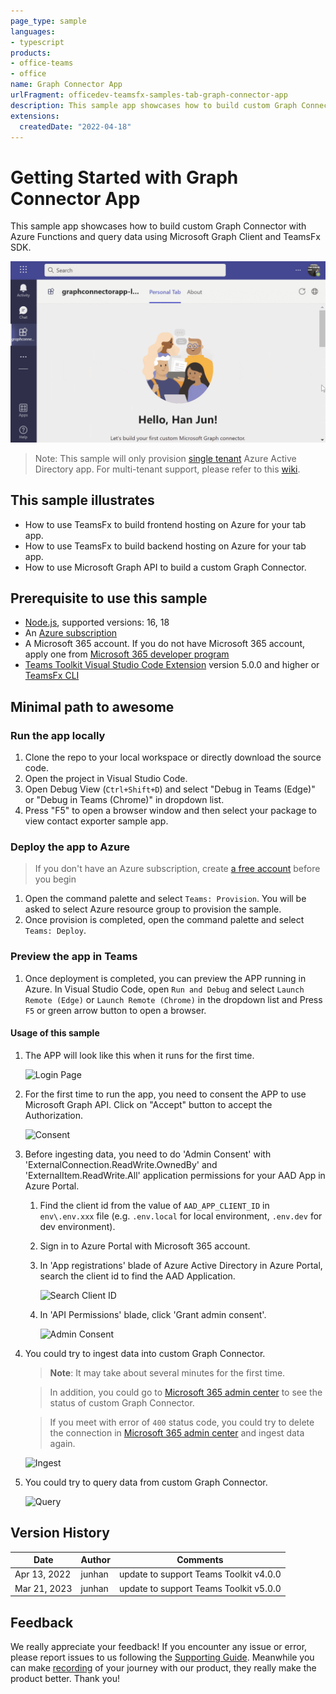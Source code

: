 ```yaml
---
page_type: sample
languages:
- typescript
products:
- office-teams
- office
name: Graph Connector App
urlFragment: officedev-teamsfx-samples-tab-graph-connector-app
description: This sample app showcases how to build custom Graph Connector with Azure Functions and query data using Microsoft Graph Client and TeamsFx SDK.
extensions:
  createdDate: "2022-04-18"
---
```

# Getting Started with Graph Connector App

This sample app showcases how to build custom Graph Connector with Azure Functions and query data using Microsoft Graph Client and TeamsFx SDK.

![Graph Connector Overview](assets/sampleDemo.gif)

> Note: This sample will only provision [single tenant](https://learn.microsoft.com/azure/active-directory/develop/single-and-multi-tenant-apps#who-can-sign-in-to-your-app) Azure Active Directory app. For multi-tenant support, please refer to this [wiki](https://aka.ms/teamsfx-multi-tenant).

## This sample illustrates
- How to use TeamsFx to build frontend hosting on Azure for your tab app.
- How to use TeamsFx to build backend hosting on Azure for your tab app.
- How to use Microsoft Graph API to build a custom Graph Connector.

## Prerequisite to use this sample
- [Node.js](https://nodejs.org/), supported versions: 16, 18
- An [Azure subscription](https://azure.microsoft.com/en-us/free/)
- A Microsoft 365 account. If you do not have Microsoft 365 account, apply one from [Microsoft 365 developer program](https://developer.microsoft.com/en-us/microsoft-365/dev-program)
- [Teams Toolkit Visual Studio Code Extension](https://aka.ms/teams-toolkit) version 5.0.0 and higher or [TeamsFx CLI](https://aka.ms/teamsfx-cli)

## Minimal path to awesome

### Run the app locally
1. Clone the repo to your local workspace or directly download the source code.
1. Open the project in Visual Studio Code.
1. Open Debug View (`Ctrl+Shift+D`) and select "Debug in Teams (Edge)" or "Debug in Teams (Chrome)" in dropdown list.
1. Press "F5" to open a browser window and then select your package to view contact exporter sample app.

### Deploy the app to Azure
> If you don't have an Azure subscription, create [a free account](https://azure.microsoft.com/en-us/free/) before you begin
1. Open the command palette and select `Teams: Provision`. You will be asked to select Azure resource group to provision the sample.
1. Once provision is completed, open the command palette and select `Teams: Deploy`.

### Preview the app in Teams
1. Once deployment is completed, you can preview the APP running in Azure. In Visual Studio Code, open `Run and Debug` and select `Launch Remote (Edge)` or `Launch Remote (Chrome)` in the dropdown list and Press `F5` or green arrow button to open a browser.

#### Usage of this sample
1. The APP will look like this when it runs for the first time.

    ![Login Page](images/start.png)

1. For the first time to run the app, you need to consent the APP to use Microsoft Graph API. Click on "Accept" button to accept the Authorization.

    ![Consent](images/consent.png)

1. Before ingesting data, you need to do 'Admin Consent' with 'ExternalConnection.ReadWrite.OwnedBy' and 'ExternalItem.ReadWrite.All' application permissions for your AAD App in Azure Portal.

    1. Find the client id from the value of `AAD_APP_CLIENT_ID` in `env\.env.xxx` file (e.g. `.env.local` for local environment, `.env.dev` for dev environment).

    1. Sign in to Azure Portal with Microsoft 365 account.

    1. In 'App registrations' blade of Azure Active Directory in Azure Portal, search the client id to find the AAD Application.

        ![Search Client ID](images/search-client-id.png)

    1. In 'API Permissions' blade, click 'Grant admin consent'.

        ![Admin Consent](images/admin-consent.png)

1. You could try to ingest data into custom Graph Connector.

    > **Note**: It may take about several minutes for the first time.

    > In addition, you could go to [Microsoft 365 admin center](https://admin.microsoft.com/Adminportal/Home#/MicrosoftSearch/connectors) to see the status of custom Graph Connector.

    > If you meet with error of `400` status code, you could try to delete the connection in [Microsoft 365 admin center](https://admin.microsoft.com/Adminportal/Home#/MicrosoftSearch/connectors) and ingest data again.

    ![Ingest](images/ingest.png)

1. You could try to query data from custom Graph Connector.

    ![Query](images/query.png)

## Version History
|Date| Author| Comments|
|---|---|---|
| Apr 13, 2022 | junhan | update to support Teams Toolkit v4.0.0 |
| Mar 21, 2023 | junhan | update to support Teams Toolkit v5.0.0 |

## Feedback
We really appreciate your feedback! If you encounter any issue or error, please report issues to us following the [Supporting Guide](https://github.com/OfficeDev/TeamsFx-Samples/blob/dev/SUPPORT.md). Meanwhile you can make [recording](https://aka.ms/teamsfx-record) of your journey with our product, they really make the product better. Thank you!
